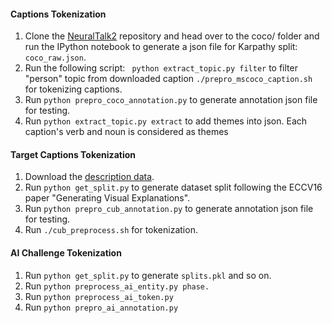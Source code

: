 
#### Captions Tokenization
1. Clone the [NeuralTalk2](https://github.com/karpathy/neuraltalk2/tree/bd8c9d879f957e1218a8f9e1f9b663ac70375866) repository and head over to the coco/ folder and run the IPython notebook to generate a json file for Karpathy split: `coco_raw.json`.
2. Run the following script:
` python extract_topic.py filter` to filter "person" topic from downloaded caption
`./prepro_mscoco_caption.sh` for tokenizing captions.
3. Run `python prepro_coco_annotation.py` to generate annotation json file for testing. 
4. Run `python extract_topic.py extract` to add themes into json. Each caption's verb and noun is considered as themes

#### Target Captions Tokenization
1. Download the [description data](https://drive.google.com/open?id=0B0ywwgffWnLLZW9uVHNjb2JmNlE).
2. Run `python get_split.py` to generate dataset split following the ECCV16 paper "Generating Visual Explanations".
3. Run `python prepro_cub_annotation.py` to generate annotation json file for testing. 
4. Run `./cub_preprocess.sh` for tokenization.

#### AI Challenge Tokenization
1. Run `python get_split.py` to generate `splits.pkl` and so on.
2. Run `python preprocess_ai_entity.py phase.`
3. Run `python preprocess_ai_token.py`
4. Run `python prepro_ai_annotation.py`
